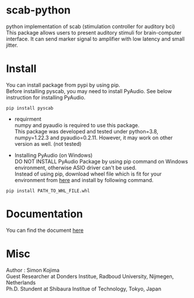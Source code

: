 # scab-python
python implementation of scab (stimulation controller for auditory bci)  
This package allows users to present auditory stimuli for brain-computer interface. It can send marker signal to amplifier with low latency and small jitter.  
  
# Install  
You can install package from pypi by using pip.  
Before installing pyscab, you may need to install PyAudio. See below instruction for installing PyAudio.
```
pip install pyscab
```
- requirment  
numpy and pyaudio is required to use this package.  
This package was developed and tested under python=3.8, numpy=1.22.3 and pyaudio=0.2.11. However, it may work on other version as well. (not tested)  

- Installing PyAudio (on Windows)  
DO NOT INSTALL PyAudio Package by using pip command on Windows environment, otherwise ASIO driver can't be used.  
Instead of using pip, download wheel file which is fit for your environment from [here](https://www.lfd.uci.edu/~gohlke/pythonlibs/#pyaudio) and install by following command.  
```
pip install PATH_TO_WHL_FILE.whl
```
  
# Documentation  
You can find the document [here](http://pyscab.readthedocs.io/)
  
# Misc
Author : Simon Kojima  
Guest Researcher at Donders Institue, Radboud University, Nijmegen, Netherlands  
Ph.D. Stundent at Shibaura Institue of Technology, Tokyo, Japan  
